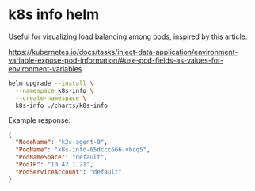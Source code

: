# k8s info helm

Useful for visualizing load balancing among pods, inspired by this article:

https://kubernetes.io/docs/tasks/inject-data-application/environment-variable-expose-pod-information/#use-pod-fields-as-values-for-environment-variables

```bash
helm upgrade --install \
  --namespace k8s-info \
  --create-namespace \
  k8s-info ./charts/k8s-info
```

Example response:

```json
{
  "NodeName": "k3s-agent-0",
  "PodName": "k8s-info-65dccc666-vbcq5",
  "PodNameSpace": "default",
  "PodIP": "10.42.1.21",
  "PodServiceAccount": "default"
}
```
